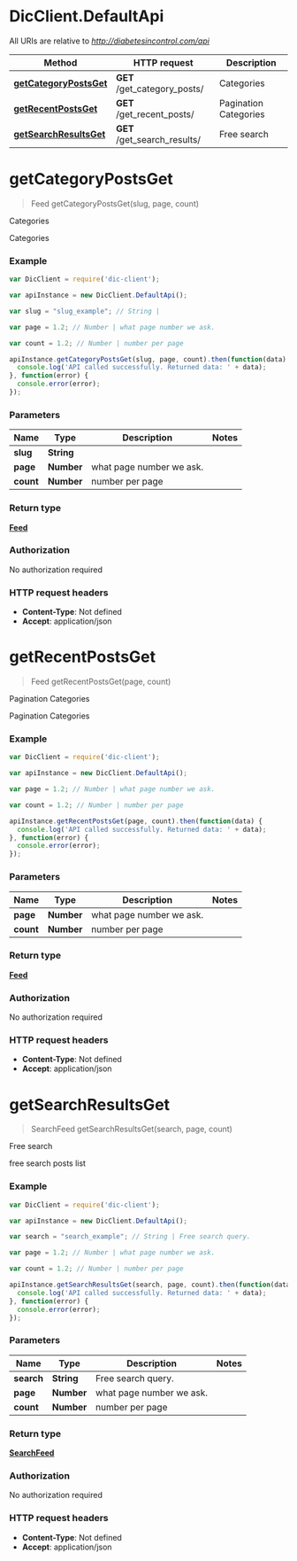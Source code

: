 # DicClient.DefaultApi

All URIs are relative to *http://diabetesincontrol.com/api*

Method | HTTP request | Description
------------- | ------------- | -------------
[**getCategoryPostsGet**](DefaultApi.md#getCategoryPostsGet) | **GET** /get_category_posts/ | Categories
[**getRecentPostsGet**](DefaultApi.md#getRecentPostsGet) | **GET** /get_recent_posts/ | Pagination Categories
[**getSearchResultsGet**](DefaultApi.md#getSearchResultsGet) | **GET** /get_search_results/ | Free search


<a name="getCategoryPostsGet"></a>
# **getCategoryPostsGet**
> Feed getCategoryPostsGet(slug, page, count)

Categories

Categories

### Example
```javascript
var DicClient = require('dic-client');

var apiInstance = new DicClient.DefaultApi();

var slug = "slug_example"; // String | 

var page = 1.2; // Number | what page number we ask.

var count = 1.2; // Number | number per page

apiInstance.getCategoryPostsGet(slug, page, count).then(function(data) {
  console.log('API called successfully. Returned data: ' + data);
}, function(error) {
  console.error(error);
});

```

### Parameters

Name | Type | Description  | Notes
------------- | ------------- | ------------- | -------------
 **slug** | **String**|  | 
 **page** | **Number**| what page number we ask. | 
 **count** | **Number**| number per page | 

### Return type

[**Feed**](Feed.md)

### Authorization

No authorization required

### HTTP request headers

 - **Content-Type**: Not defined
 - **Accept**: application/json

<a name="getRecentPostsGet"></a>
# **getRecentPostsGet**
> Feed getRecentPostsGet(page, count)

Pagination Categories

Pagination Categories

### Example
```javascript
var DicClient = require('dic-client');

var apiInstance = new DicClient.DefaultApi();

var page = 1.2; // Number | what page number we ask.

var count = 1.2; // Number | number per page

apiInstance.getRecentPostsGet(page, count).then(function(data) {
  console.log('API called successfully. Returned data: ' + data);
}, function(error) {
  console.error(error);
});

```

### Parameters

Name | Type | Description  | Notes
------------- | ------------- | ------------- | -------------
 **page** | **Number**| what page number we ask. | 
 **count** | **Number**| number per page | 

### Return type

[**Feed**](Feed.md)

### Authorization

No authorization required

### HTTP request headers

 - **Content-Type**: Not defined
 - **Accept**: application/json

<a name="getSearchResultsGet"></a>
# **getSearchResultsGet**
> SearchFeed getSearchResultsGet(search, page, count)

Free search

free search posts list

### Example
```javascript
var DicClient = require('dic-client');

var apiInstance = new DicClient.DefaultApi();

var search = "search_example"; // String | Free search query.

var page = 1.2; // Number | what page number we ask.

var count = 1.2; // Number | number per page

apiInstance.getSearchResultsGet(search, page, count).then(function(data) {
  console.log('API called successfully. Returned data: ' + data);
}, function(error) {
  console.error(error);
});

```

### Parameters

Name | Type | Description  | Notes
------------- | ------------- | ------------- | -------------
 **search** | **String**| Free search query. | 
 **page** | **Number**| what page number we ask. | 
 **count** | **Number**| number per page | 

### Return type

[**SearchFeed**](SearchFeed.md)

### Authorization

No authorization required

### HTTP request headers

 - **Content-Type**: Not defined
 - **Accept**: application/json

